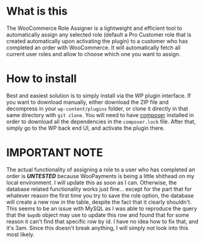 # What is this

The WooCommerce Role Assigner is a lightweight and efficient tool to automatically assign any selected role (default a Pro Customer role that is created automatically upon activating the plugin)
to a customer who has completed an order with WooCommerce. It will automatically fetch all current user roles and allow to choose which one you want to assign.

# How to install

Best and easiest solution is to simply install via the WP plugin interface. If you want to download manually, either download the ZIP file and decompress in your `wp-content/plugins` folder,
or clone it directly in that same directory with `git clone`. You will need to have [composer](https://getcomposer.org/download/) installed in order to download all the dependencies in the
`composer.lock` file. After that, simply go to the WP back end UI, and activate the plugin there.

# IMPORTANT NOTE
The actual functionality of assigning a role to a user who has completed an order is ***UNTESTED*** because WooPayments is being a little shithead on my local environment. I will update this as soon as I can.
Otherwise, the database related functionality works just fine... except for the part that for whatever reason the first time you try to save the role option, the database will create a new row in the table,
despite the fact that it clearly shouldn't. This seems to be an issue with MySQL as I was able to reproduce the query that the `$wpdb` object may use to update this row and found that for some reason it can't
find that specific row by id. I have no idea how to fix that, and it's 3am. Since this doesn't break anything, I will simply not look into this most likely.
